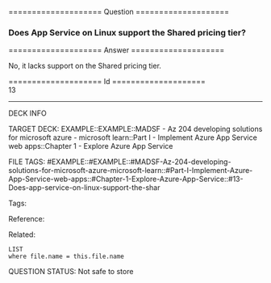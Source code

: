 ==================== Question ====================  

### Does App Service on Linux support the Shared pricing tier?  

==================== Answer ====================  

No, it lacks support on the Shared pricing tier.

==================== Id ====================  
13

---

DECK INFO

TARGET DECK: EXAMPLE::EXAMPLE::MADSF - Az 204 developing solutions for microsoft azure - microsoft learn::Part I - Implement Azure App Service web apps::Chapter 1 - Explore Azure App Service

FILE TAGS: #EXAMPLE::#EXAMPLE::#MADSF-Az-204-developing-solutions-for-microsoft-azure-microsoft-learn::#Part-I-Implement-Azure-App-Service-web-apps::#Chapter-1-Explore-Azure-App-Service::#13-Does-app-service-on-linux-support-the-shar

Tags:

Reference:

Related:

```dataview
LIST
where file.name = this.file.name
```

QUESTION STATUS: Not safe to store
